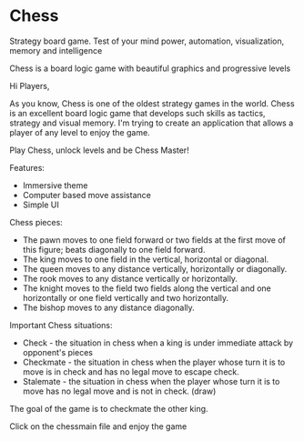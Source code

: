 # Chess
Strategy board game. Test of your mind power, automation, visualization, memory and intelligence

Chess is a board logic game with beautiful graphics and progressive levels

Hi Players,

As you know, Chess is one of the oldest strategy games in the world.
Chess is an excellent board logic game that develops such skills as tactics, strategy and visual memory.
I'm trying to create an application that allows a player of any level to enjoy the game.

Play Chess, unlock levels and be Chess Master!

Features: 
-  Immersive theme
-  Computer based move assistance
-  Simple UI

Chess pieces:

- The pawn moves to one field forward or two fields at the first move of this figure; beats diagonally to one field forward.
- The king moves to one field in the vertical, horizontal or diagonal.
- The queen moves to any distance vertically, horizontally or diagonally.
- The rook moves to any distance vertically or horizontally.
- The knight moves to the field two fields along the vertical and one horizontally or one field vertically and two horizontally.
- The bishop moves to any distance diagonally.

Important Chess situations:

- Check - the situation in chess when a king is under immediate attack by opponent's pieces
- Checkmate - the situation in chess when the player whose turn it is to move is in check and has no legal move to escape check.
- Stalemate - the situation in chess when the player whose turn it is to move has no legal move and is not in check. (draw)

The goal of the game is to checkmate the other king.

Click on the chessmain file and enjoy the game
